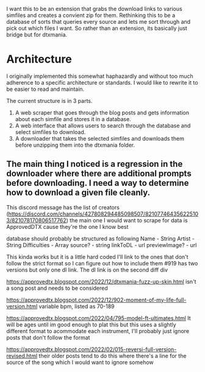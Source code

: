 I want this to be an extension that grabs the download links to various simfiles and creates a convient zip for them.
Rethinking this to be a database of sorts that queries every source and lets me sort through and pick out which files I want.
So rather than an extension, its basically just bridge but for dtxmania.

# Architecture

I originally implemented this somewhat haphazardly and without too much adherence to a specific architecture or standards. I would like to rewrite it to be easier to read and maintain.

The current structure is in 3 parts.
1. A web scraper that goes through the blog posts and gets information about each simfile and stores it in a database.
2. A web interface that allows users to search through the database and select simfiles to download.
3. A downloader that takes the selected simfiles and downloads them before unzipping them into the dtxmania folder.

The main thing I noticed is a regression in the downloader where there are additional prompts before downloading. I need a way to determine how to download a given file cleanly.
----

This discord message has the list of creators (https://discord.com/channels/427808294485098507/821077464356225103/821078170806517762)
the main one I would want to scrape for data is ApprovedDTX cause they're the one I know best

database should probably be structured as following
Name - String
Artist - String
Difficulties - Array
source? - string
linkToDL - url
previewImage? - url


This kinda works but it is a little hard coded
I'll link to the ones that don't follow the strict format so I can figure out how to include them
#919 has two versions but only one dl link. The dl link is on the second diff div

https://approvedtx.blogspot.com/2022/12/dtxmania-fuzz-up-skin.html 
isn't a song post and needs to be considered

https://approvedtx.blogspot.com/2022/12/902-moment-of-my-life-full-version.html 
variable bpm, listed as 70-189

https://approvedtx.blogspot.com/2022/04/795-model-ft-ultimates.html
It will be ages until im good enough to plat this but this uses a slightly different format to acommodate each instrument,
I'll probably just ignore posts that don't follow the format

https://approvedtx.blogspot.com/2022/02/015-reversi-full-version-revised.html
their older posts tend to do this where there's a line for the source of the song which I would want to ignore somehow